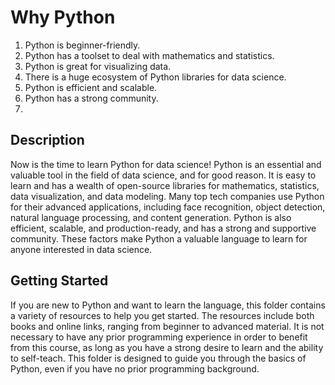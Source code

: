 # Why Python

1. Python is beginner-friendly.
2. Python has a toolset to deal with mathematics and statistics.
3. Python is great for visualizing data.
4. There is a huge ecosystem of Python libraries for data science.
5. Python is efficient and scalable.
6. Python has a strong community.
7. 
## Description

Now is the time to learn Python for data science! Python is an essential and valuable tool in the field of data science, and for good reason. It is easy to learn and has a wealth of open-source libraries for mathematics, statistics, data visualization, and data modeling. Many top tech companies use Python for their advanced applications, including face recognition, object detection, natural language processing, and content generation. Python is also efficient, scalable, and production-ready, and has a strong and supportive community. These factors make Python a valuable language to learn for anyone interested in data science.

## Getting Started
If you are new to Python and want to learn the language, this folder contains a variety of resources to help you get started. The resources include both books and online links, ranging from beginner to advanced material. It is not necessary to have any prior programming experience in order to benefit from this course, as long as you have a strong desire to learn and the ability to self-teach. This folder is designed to guide you through the basics of Python, even if you have no prior programming background.



